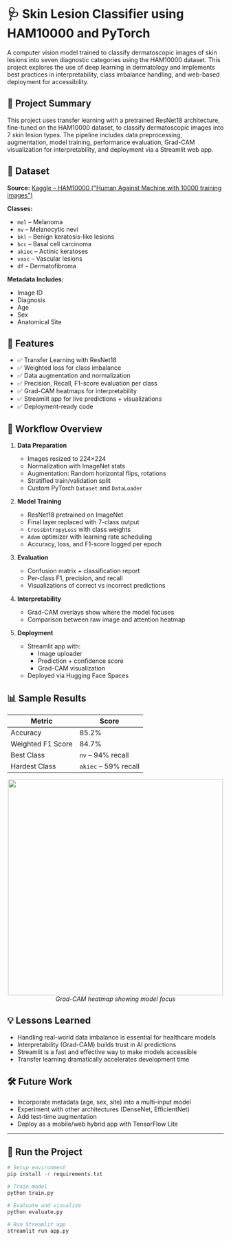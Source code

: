 # 🩺 Skin Lesion Classifier using HAM10000 and PyTorch

A computer vision model trained to classify dermatoscopic images of skin lesions into seven diagnostic categories using the HAM10000 dataset. This project explores the use of deep learning in dermatology and implements best practices in interpretability, class imbalance handling, and web-based deployment for accessibility.



## 📌 Project Summary

This project uses transfer learning with a pretrained ResNet18 architecture, fine-tuned on the HAM10000 dataset, to classify dermatoscopic images into 7 skin lesion types. The pipeline includes data preprocessing, augmentation, model training, performance evaluation, Grad-CAM visualization for interpretability, and deployment via a Streamlit web app.



## 📁 Dataset

**Source:** [Kaggle – HAM10000 ("Human Against Machine with 10000 training images")](https://www.kaggle.com/datasets/kmader/skin-cancer-mnist-ham10000)

**Classes:**
- `mel` – Melanoma  
- `nv` – Melanocytic nevi  
- `bkl` – Benign keratosis-like lesions  
- `bcc` – Basal cell carcinoma  
- `akiec` – Actinic keratoses  
- `vasc` – Vascular lesions  
- `df` – Dermatofibroma

**Metadata Includes:**
- Image ID  
- Diagnosis  
- Age  
- Sex  
- Anatomical Site  



## 🚀 Features

- ✅ Transfer Learning with ResNet18  
- ✅ Weighted loss for class imbalance  
- ✅ Data augmentation and normalization  
- ✅ Precision, Recall, F1-score evaluation per class  
- ✅ Grad-CAM heatmaps for interpretability  
- ✅ Streamlit app for live predictions + visualizations  
- ✅ Deployment-ready code



## 🔧 Workflow Overview

1. **Data Preparation**
   - Images resized to 224×224
   - Normalization with ImageNet stats
   - Augmentation: Random horizontal flips, rotations
   - Stratified train/validation split
   - Custom PyTorch `Dataset` and `DataLoader`

2. **Model Training**
   - ResNet18 pretrained on ImageNet
   - Final layer replaced with 7-class output
   - `CrossEntropyLoss` with class weights
   - `Adam` optimizer with learning rate scheduling
   - Accuracy, loss, and F1-score logged per epoch

3. **Evaluation**
   - Confusion matrix + classification report
   - Per-class F1, precision, and recall
   - Visualizations of correct vs incorrect predictions

4. **Interpretability**
   - Grad-CAM overlays show where the model focuses
   - Comparison between raw image and attention heatmap

5. **Deployment**
   - Streamlit app with:
     - Image uploader
     - Prediction + confidence score
     - Grad-CAM visualization
   - Deployed via Hugging Face Spaces



## 📊 Sample Results

| Metric | Score |
|--------|-------|
| Accuracy | 85.2% |
| Weighted F1 Score | 84.7% |
| Best Class | `nv` – 94% recall |
| Hardest Class | `akiec` – 59% recall |

<p align="center">
  <img src="assets/sample_gradcam.png" width="500">
  <br><em>Grad-CAM heatmap showing model focus</em>
</p>



## 💡 Lessons Learned

- Handling real-world data imbalance is essential for healthcare models  
- Interpretability (Grad-CAM) builds trust in AI predictions  
- Streamlit is a fast and effective way to make models accessible  
- Transfer learning dramatically accelerates development time



## 🛠 Future Work

- Incorporate metadata (age, sex, site) into a multi-input model  
- Experiment with other architectures (DenseNet, EfficientNet)  
- Add test-time augmentation  
- Deploy as a mobile/web hybrid app with TensorFlow Lite  

---

## 📎 Run the Project

```bash
# Setup environment
pip install -r requirements.txt

# Train model
python train.py

# Evaluate and visualize
python evaluate.py

# Run Streamlit app
streamlit run app.py
